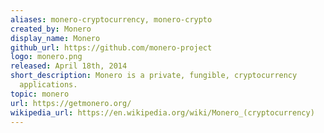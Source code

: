 ```yaml
---
aliases: monero-cryptocurrency, monero-crypto
created_by: Monero
display_name: Monero
github_url: https://github.com/monero-project
logo: monero.png
released: April 18th, 2014
short_description: Monero is a private, fungible, cryptocurrency 
  applications.
topic: monero
url: https://getmonero.org/
wikipedia_url: https://en.wikipedia.org/wiki/Monero_(cryptocurrency)
---
```

